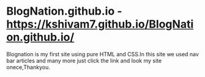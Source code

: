 # BlogNation.github.io - https://kshivam7.github.io/BlogNation.github.io/
Blognation is my first site using pure HTML and CSS.In this site we used nav bar articles and many more just click the link and look my site onece,Thankyou.
